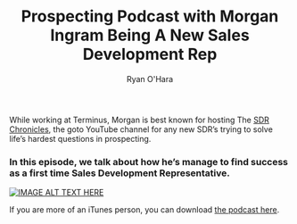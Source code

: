 ﻿---
layout: blog
title: Prospecting Podcast with Morgan Ingram  Being A New Sales Development Rep
description: Are you a new sales development rep trying to figure out  how to find success? In February,  I had a chance to sit down and interview the wonderful, young, bright, and did I already say wonderful… Morgan Ingram. Ingram was an SDR at Terminus coming out college, but over past few months since the interview, has already been promoted to Manager of Sales Development at Terminus.
coverImage: /img/leadiq-beach-dog.png
publishDate: Jun 20, 2018

author: Ryan O'Hara
authorProfile:  Ryan O'Hara has been an early employee at several startups helping them with marketing and prospecting tactics, including Dyn who was acquired by Oracle for $600+ million in 2016. He's had prospecting campaigns featured in Fortune, Mashable, and TheNextWeb. Ryan specializes in branding, business development, prospecting, and coaching people on how to make good digital first impressions. He also mentors two accelerators, The Iron Yard and The Alpha Loft, and hosts The Prospecting Podcast.
authorImage: /img/Ryan-OHara-Headshot.png
---

While working at Terminus, Morgan is best known for hosting The [SDR Chronicles](https://www.youtube.com/channel/UC5mIKms3bZLtuXapHBVp2tA/about), the goto YouTube channel for any new SDR’s trying to solve life’s hardest questions in prospecting.

### In this episode, we talk about how he’s manage to find success as a first time Sales Development Representative.

[![IMAGE ALT TEXT HERE](/img/podcastWithTito.png)](https://w.soundcloud.com/player/?visual=true&amp;url=https%3A%2F%2Fapi.soundcloud.com%2Ftracks%2F330177275&amp;show_artwork=true&amp;maxwidth=1080&amp;maxheight=1000
)	


If you are more of an iTunes person, you can download [the podcast here](https://itunes.apple.com/us/podcast/prospecting-podcast-by-leadiq/id1126111869?mt=2).

